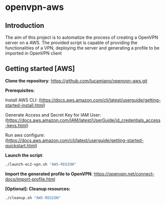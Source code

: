 # openvpn-aws
## Introduction
The aim of this project is to automatize the process of creating a OpenVPN server on a AWS.
The provided script is capable of providing the functionalities of a VPN, deploying the server and generating a profile to be imported in OpenVPN client
## Getting started [AWS]
**Clone the repository**:
https://github.com/lucamiano/openvpn-aws.git

**Prerequisites:**

Install AWS CLI: (https://docs.aws.amazon.com/cli/latest/userguide/getting-started-install.html)

Generate Access and Secret Key for IAM User: (https://docs.aws.amazon.com/IAM/latest/UserGuide/id_credentials_access-keys.html)

Run aws configure: (https://docs.aws.amazon.com/cli/latest/userguide/getting-started-quickstart.html)

**Launch the script**:

```bash
./launch-ec2-vpn.sh "AWS-REGION"
```
**Import the generated profile to OpenVPN**:
https://openvpn.net/connect-docs/import-profile.html

**[Optional]: Cleanup resources:**
```bash
./cleanup.sh "AWS-REGION"
```


